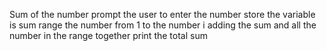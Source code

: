 Sum of the number
prompt the user to enter the number
store the variable is sum 
range the number from 1 to the number i
adding the sum and all the number in the range together
print the total sum